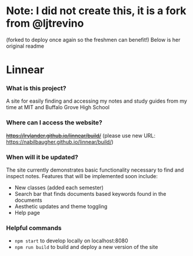 # Note: I did not create this, it is a fork from @ljtrevino
(forked to deploy once again so the freshmen can benefit!)
Below is her original readme

# Linnear

### What is this project?
A site for easily finding and accessing my notes and study guides from my time at MIT and Buffalo Grove High School

### Where can I access the website?
~~https://lrylander.github.io/linnear/build/~~ (please use new URL: https://nabilbaugher.github.io/linnear/build/)

### When will it be updated?
The site currently demonstrates basic functionality necessary to find and inspect notes.  Features that will be implemented soon include:
* New classes (added each semester)
* Search bar that finds documents based keywords found in the documents
* Aesthetic updates and theme toggling
* Help page

### Helpful commands
* `npm start` to develop locally on localhost:8080
* `npm run build` to build and deploy a new version of the site


